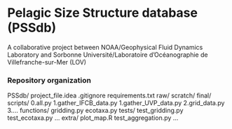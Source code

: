 # Pelagic Size Structure database (PSSdb)
A collaborative project between NOAA/Geophysical Fluid Dynamics Laboratory and Sorbonne Université/Laboratoire d’Océanographie de Villefranche-sur-Mer (LOV)

### Repository organization
PSSdb/
  project_file.idea
  .gitignore
  requirements.txt
  raw/
  scratch/
  final/
  scripts/
     0.all.py
     1.gather_IFCB_data.py
     1.gather_UVP_data.py
     2.grid_data.py
     3....
  functions/
     gridding.py
     ecotaxa.py
  tests/
     test_gridding.py
     test_ecotaxa.py
     ...
  extra/
     plot_map.R
     test_aggregation.py
     ...
